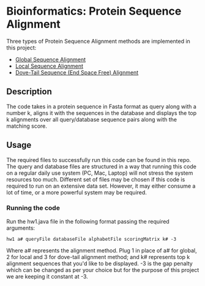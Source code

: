 # Bioinformatics: Protein Sequence Alignment
Three types of Protein Sequence Alignment methods are implemented in this project:
* [Global Sequence Alignment](https://en.wikipedia.org/wiki/Sequence_alignment#Global_and_local_alignments)
* [Local Sequence Alignment](https://en.wikipedia.org/wiki/Sequence_alignment#Global_and_local_alignments)
* [Dove-Tail Sequence (End Space Free) Alignment](http://www.cs.tau.ac.il/~rshamir/algmb/98/scribe/html/lec02/node16.html)
## Description
The code takes in a protein sequence in Fasta format as query along with a number k, aligns it with the sequences in the database and displays the top k alignments over all query/database sequence pairs along with the matching score.
## Usage
The required files to successfully run this code can be found in this repo. The query and database files are structured in a way that running this code on a regular daily use system (PC, Mac, Laptop) will not stress the system resources too much. Different set of files may be chosen if this code is required to run on an extensive data set. However, it may either consume a lot of time, or a more powerful system may be required.
### Running the code
Run the hw1.java file in the following format passing the required arguments:
```
hw1 a# queryFile databaseFile alphabetFile scoringMatrix k# -3
```
Where a# represents the alignment method. Plug 1 in place of a# for global, 2 for local and 3 for dove-tail alignment method; and k# represents top k alignment sequences that you'd like to be displayed. -3 is the gap penalty which can be changed as per your choice but for the purpose of this project we are keeping it constant at -3.